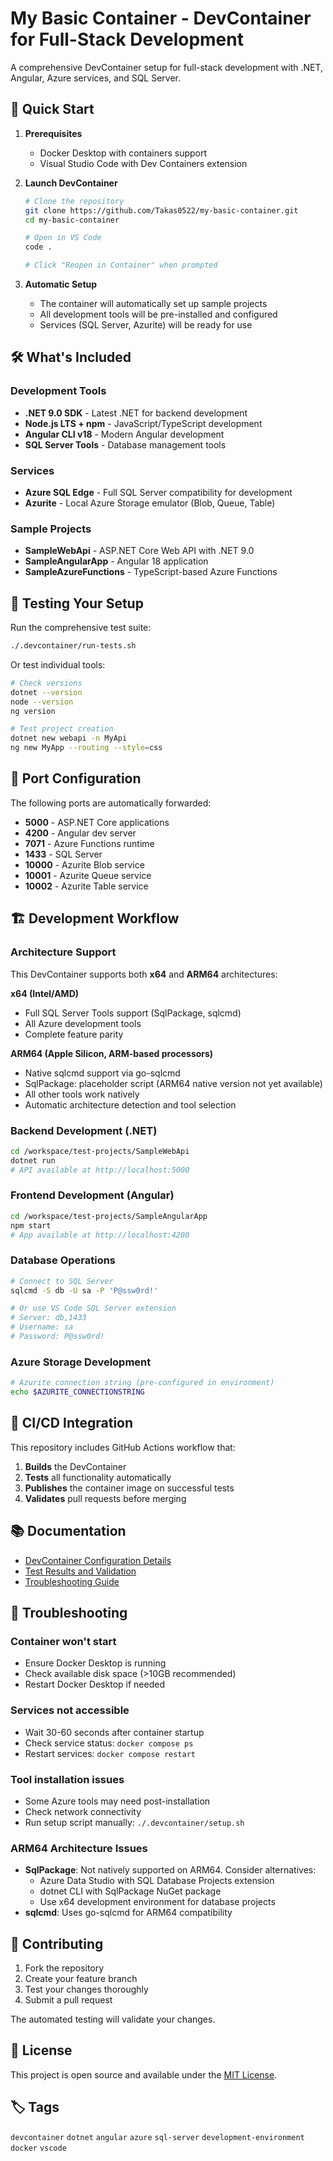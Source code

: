 # My Basic Container - DevContainer for Full-Stack Development

A comprehensive DevContainer setup for full-stack development with .NET, Angular, Azure services, and SQL Server.

## 🚀 Quick Start

1. **Prerequisites**
   - Docker Desktop with containers support
   - Visual Studio Code with Dev Containers extension

2. **Launch DevContainer**
   ```bash
   # Clone the repository
   git clone https://github.com/Takas0522/my-basic-container.git
   cd my-basic-container
   
   # Open in VS Code
   code .
   
   # Click "Reopen in Container" when prompted
   ```

3. **Automatic Setup**
   - The container will automatically set up sample projects
   - All development tools will be pre-installed and configured
   - Services (SQL Server, Azurite) will be ready for use

## 🛠️ What's Included

### Development Tools
- **.NET 9.0 SDK** - Latest .NET for backend development
- **Node.js LTS + npm** - JavaScript/TypeScript development
- **Angular CLI v18** - Modern Angular development
- **SQL Server Tools** - Database management tools

### Services
- **Azure SQL Edge** - Full SQL Server compatibility for development
- **Azurite** - Local Azure Storage emulator (Blob, Queue, Table)

### Sample Projects
- **SampleWebApi** - ASP.NET Core Web API with .NET 9.0
- **SampleAngularApp** - Angular 18 application
- **SampleAzureFunctions** - TypeScript-based Azure Functions

## 🧪 Testing Your Setup

Run the comprehensive test suite:
```bash
./.devcontainer/run-tests.sh
```

Or test individual tools:
```bash
# Check versions
dotnet --version
node --version
ng version

# Test project creation
dotnet new webapi -n MyApi
ng new MyApp --routing --style=css
```

## 🔌 Port Configuration

The following ports are automatically forwarded:
- **5000** - ASP.NET Core applications
- **4200** - Angular dev server
- **7071** - Azure Functions runtime
- **1433** - SQL Server
- **10000** - Azurite Blob service
- **10001** - Azurite Queue service
- **10002** - Azurite Table service

## 🏗️ Development Workflow

### Architecture Support
This DevContainer supports both **x64** and **ARM64** architectures:

**x64 (Intel/AMD)**
- Full SQL Server Tools support (SqlPackage, sqlcmd)
- All Azure development tools
- Complete feature parity

**ARM64 (Apple Silicon, ARM-based processors)**
- Native sqlcmd support via go-sqlcmd
- SqlPackage: placeholder script (ARM64 native version not yet available)
- All other tools work natively
- Automatic architecture detection and tool selection

### Backend Development (.NET)
```bash
cd /workspace/test-projects/SampleWebApi
dotnet run
# API available at http://localhost:5000
```

### Frontend Development (Angular)
```bash
cd /workspace/test-projects/SampleAngularApp
npm start
# App available at http://localhost:4200
```

### Database Operations
```bash
# Connect to SQL Server
sqlcmd -S db -U sa -P 'P@ssw0rd!'

# Or use VS Code SQL Server extension
# Server: db,1433
# Username: sa
# Password: P@ssw0rd!
```

### Azure Storage Development
```bash
# Azurite connection string (pre-configured in environment)
echo $AZURITE_CONNECTIONSTRING
```

## 🔄 CI/CD Integration

This repository includes GitHub Actions workflow that:
1. **Builds** the DevContainer
2. **Tests** all functionality automatically  
3. **Publishes** the container image on successful tests
4. **Validates** pull requests before merging

## 📚 Documentation

- [DevContainer Configuration Details](.devcontainer/README.md)
- [Test Results and Validation](.devcontainer/TEST_RESULTS.md)
- [Troubleshooting Guide](#troubleshooting)

## 🔧 Troubleshooting

### Container won't start
- Ensure Docker Desktop is running
- Check available disk space (>10GB recommended)
- Restart Docker Desktop if needed

### Services not accessible
- Wait 30-60 seconds after container startup
- Check service status: `docker compose ps`
- Restart services: `docker compose restart`

### Tool installation issues
- Some Azure tools may need post-installation
- Check network connectivity
- Run setup script manually: `./.devcontainer/setup.sh`

### ARM64 Architecture Issues
- **SqlPackage**: Not natively supported on ARM64. Consider alternatives:
  - Azure Data Studio with SQL Database Projects extension
  - dotnet CLI with SqlPackage NuGet package
  - Use x64 development environment for database projects
- **sqlcmd**: Uses go-sqlcmd for ARM64 compatibility

## 🤝 Contributing

1. Fork the repository
2. Create your feature branch
3. Test your changes thoroughly
4. Submit a pull request

The automated testing will validate your changes.

## 📄 License

This project is open source and available under the [MIT License](LICENSE).

## 🏷️ Tags

`devcontainer` `dotnet` `angular` `azure` `sql-server` `development-environment` `docker` `vscode`